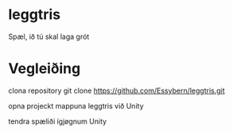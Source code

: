 # leggtris
Spæl, ið tú skal laga grót

# Vegleiðing
clona repository 
git clone https://github.com/Essybern/leggtris.git

opna projeckt mappuna leggtris við Unity

tendra spæliði ígjøgnum Unity
